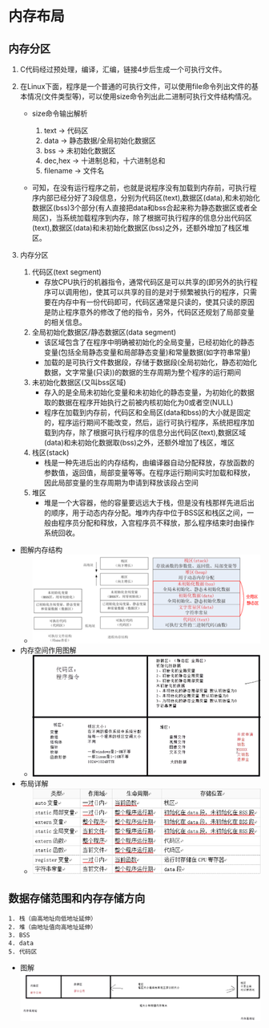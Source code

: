 # 内存布局
## 内存分区
1. C代码经过预处理，编译，汇编，链接4步后生成一个可执行文件。
2. 在Linux下面，程序是一个普通的可执行文件，可以使用file命令列出文件的基本情况(文件类型等)，可以使用size命令列出此二进制可执行文件结构情况。
    * size命令输出解析
        1. text -> 代码区
        2. data -> 静态数据/全局初始化数据区
        3. bss -> 未初始化数据区
        4. dec,hex -> 十进制总和，十六进制总和
        5. filename -> 文件名
        
    * 可知，在没有运行程序之前，也就是说程序没有加载到内存前，可执行程序内部已经分好了3段信息，分别为代码区(text),数据区(data),和未初始化数据区(bss)3个部分(有人直接把data和bss合起来称为静态数据区或者全局区)，当系统加载程序到内存，除了根据可执行程序的信息分出代码区(text),数据区(data)和未初始化数据区(bss)之外，还额外增加了栈区堆区。

3. 内存分区
    1. 代码区(text segment)
        * 存放CPU执行的机器指令，通常代码区是可以共享的(即另外的执行程序可以调用他)，使其可以共享的目的是对于频繁被执行的程序，只需要在内存中有一份代码即可，代码区通常是只读的，使其只读的原因是防止程序意外的修改了他的指令，另外，代码区还规划了局部变量的相关信息。
    2. 全局初始化数据区/静态数据区(data segment)
        * 该区域包含了在程序中明确被初始化的全局变量，已经初始化的静态变量(包括全局静态变量和局部静态变量)和常量数据(如字符串常量)
        * 加载的是可执行文件数据段，存储于数据段(全局初始化，静态初始化数据，文字常量(只读))的数据的生存周期为整个程序的运行期间
    3. 未初始化数据区(又叫bss区域)
        * 存入的是全局未初始化变量和未初始化的静态变量，为初始化的数据取的数据在程序开始执行之前被内核初始化为0或者空(NULL)
        * 程序在加载到内存前，代码区和全局区(data和bss)的大小就是固定的，程序运行期间不能改变，然后，运行可执行程序，系统把程序加载到内存，除了根据可执行程序的信息分出代码区(text),数据区域(data)和未初始化数据取(bss)之外，还额外增加了栈区，堆区
    4. 栈区(stack)
        * 栈是一种先进后出的内存结构，由编译器自动分配释放，存放函数的参数值，返回值，局部变量等等。在程序运行期间实时加载和释放，因此局部变量的生存周期为申请到释放该段占空间
    5. 堆区
        * 堆是一个大容器，他的容量要远远大于栈，但是没有栈那样先进后出的顺序，用于动态内存分配。堆咋内存中位于BSS区和栈区之间，一般由程序员分配和释放，入宫程序员不释放，那么程序结束时由操作系统回收。

* 图解内存结构
    * ![](img/01_进程内存结构.png)
* 内存空间作用图解
    * ![](img/02_内存空间及作用图解.png)
* 布局详解
    * ![](img/03_变量类型和作用域和存储位置.png)


## 数据存储范围和内存存储方向
``` 
1. 栈（由高地址向低地址延伸）
2. 堆（由地址值向高地址延伸）
3. BSS
4. data
5. 代码区
```
* 图解
    ![](img/04_内存区分布.png)

